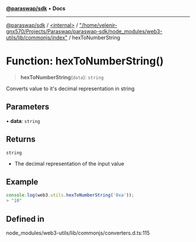 [**@paraswap/sdk**](../../../../README.md) • **Docs**

***

[@paraswap/sdk](../../../../globals.md) / [\<internal\>](../../../README.md) / ["/home/velenir-gnx570/Projects/Paraswap/paraswap-sdk/node\_modules/web3-utils/lib/commonjs/index"](../README.md) / hexToNumberString

# Function: hexToNumberString()

> **hexToNumberString**(`data`): `string`

Converts value to it's decimal representation in string

## Parameters

• **data**: `string`

## Returns

`string`

- The decimal representation of the input value

## Example

```ts
console.log(web3.utils.hexToNumberString('0xa'));
> "10"
```

## Defined in

node\_modules/web3-utils/lib/commonjs/converters.d.ts:115
